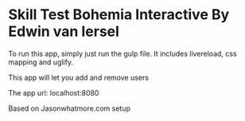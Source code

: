 Skill Test Bohemia Interactive
By Edwin van Iersel
==============================
To run this app, simply just run the gulp file. 
It includes livereload, css mapping and uglify.


This app will let you add and remove users 

The app url: localhost:8080


Based on Jasonwhatmore.com setup 



